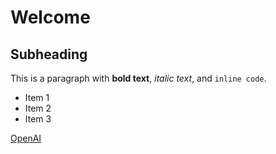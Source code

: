 # Welcome

## Subheading

This is a paragraph with **bold text**, *italic text*, and `inline code`.

- Item 1
- Item 2
- Item 3

[OpenAI](https://www.openai.com)

